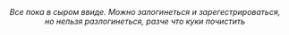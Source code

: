 <center><i>
Все пока в сыром ввиде. Можно залогинеться и зарегестрироваться, но нельзя разлогинеться, разче что куки почистить